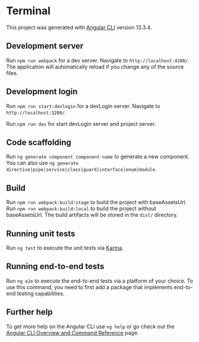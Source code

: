 # Terminal

This project was generated with [Angular CLI](https://github.com/angular/angular-cli) version 13.3.4.

## Development server

Run `npm run webpack` for a dev server. Navigate to `http://localhost:4200/`. The application will automatically reload if you change any of the source files.

## Development login

Run `npm run start:devlogin` for a devLogin server. Navigate to `http://localhost:3200/`.

Run `npm run dev` for start devLogin server and project server.

## Code scaffolding

Run `ng generate component component-name` to generate a new component. You can also use `ng generate directive|pipe|service|class|guard|interface|enum|module`.

## Build

Run `npm run webpack:build:stage` to build the project with baseAssetsUrl. Run `npm run webpack:build:local` to build the project without baseAssetsUrl. The build artifacts will be stored in the `dist/` directory.

## Running unit tests

Run `ng test` to execute the unit tests via [Karma](https://karma-runner.github.io).

## Running end-to-end tests

Run `ng e2e` to execute the end-to-end tests via a platform of your choice. To use this command, you need to first add a package that implements end-to-end testing capabilities.

## Further help

To get more help on the Angular CLI use `ng help` or go check out the [Angular CLI Overview and Command Reference](https://angular.io/cli) page.
